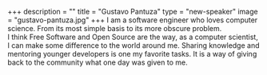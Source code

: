 +++
description = ""
title = "Gustavo Pantuza"
type = "new-speaker"
image = "gustavo-pantuza.jpg"
+++
I am a software engineer who loves computer science. From its most simple basis to its more obscure problem.<br> 
I think Free Software and Open Source are the way, as a computer scientist, I can make some difference to the world around me. Sharing knowledge and mentoring younger developers is one my favorite tasks. It is a way of giving back to the community what one day was given to me.